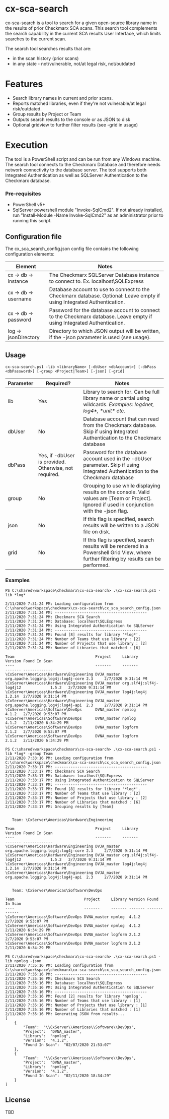 # cx-sca-search

cx-sca-search is a tool to search for a given open-source library name in the results of prior Checkmarx SCA scans. This search tool complements the search capability in the current SCA results User Interface, which limits searches to the current scan.

The search tool searches results that are:
  - in the scan history (prior scans)
  - in any state - not/vulnerable, not/at legal risk, not/outdated
 
# Features

  - Search library names in current and prior scans.
  - Reports matched libraries, even if they're not vulnerable/at legal risk/outdated.
  - Group results by Project or Team
  - Outputs search results to the console or as JSON to disk
  - Optional gridview to further filter results (see -grid in usage)

# Execution

The tool is a PowerShell script and can be run from any Windows machine.
The search tool connects to the Checkmarx Database and therefore needs network connectivity to the database server. The tool supports both Integrated Authentication as well as SQLServer Authentication to the Checkmarx database.

### Pre-requisites
- PowerShell v5+
- SqlServer powershell module "Invoke-SqlCmd2". If not already installed, run "Install-Module -Name Invoke-SqlCmd2" as an administrator prior to running this script.

## Configuration file

The cx_sca_search_config.json config file contains the following configuration elements:

| Element | Notes |
| ------ | ------ |
| cx -> db -> instance | The Checkmarx SQLServer Database instance to connect to. Ex. localhost\\SQLExpress |
| cx -> db -> username | Database account to use to connect to the Checkmarx database. Optional: Leave empty if using Integrated Authentication. |
| cx -> db -> password | Password for the database account to connect to the Checkmarx database. Leave empty if using Integrated Authentication. |
| log -> jsonDirectory | Directory to which JSON output will be written, if the -json parameter is used (see usage).  |

## Usage
```
cx-sca-search.ps1 -lib <libraryName> [-dbUser <dbAccount>] [-dbPass <dbPassword>] [-group <Project|Team>] [-json] [-grid] 
```

| Parameter | Required? | Notes |
| ------ | ------ | ------ |
| lib | Yes | Library to search for. Can be full library name or partial using wildcards. *Examples: log4net, log4\*, \*unit\* etc.* |
| dbUser | No | Database account that can read from the Checkmarx database. Skip if using Integrated Authentication to the Checkmarx database |
| dbPass | Yes, if -dbUser is provided. Otherwise, not required. | Password for the database account used in the -dbUser parameter. Skip if using Integrated Authentication to the Checkmarx database |
| group | No | Grouping to use while displaying results on the console. Valid values are [Team or Project]. Ignored if used in conjunction with the -json flag. |
| json | No | If this flag is specified, search results will be written to a JSON file on disk. |
| grid | No | If this flag is specified, search results will be rendered in a Powershell Grid View, where further filtering by results can be performed. |

### Examples

```
PS C:\shared\workspace\checkmarx\cx-sca-search> .\cx-sca-search.ps1 -lib *log*

2/11/2020 7:31:24 PM: Loading configuration from C:\shared\workspace\checkmarx\cx-sca-search\cx_sca_search_config.json
2/11/2020 7:31:24 PM: -----------------------------------------
2/11/2020 7:31:24 PM: Checkmarx SCA Search
2/11/2020 7:31:24 PM: Database: localhost\SQLExpress
2/11/2020 7:31:24 PM: Using Integrated Authentication to SQLServer
2/11/2020 7:31:24 PM: -----------------------------------------
2/11/2020 7:31:24 PM: Found [8] results for library '*log*'.
2/11/2020 7:31:24 PM: Number of Teams that use library : [2]
2/11/2020 7:31:24 PM: Number of Projects that use library : [2]
2/11/2020 7:31:24 PM: Number of Libraries that matched : [6]

Team                                    Project     Library                             Version Found In Scan
----                                    -------     -------                             ------- -------------
\CxServer\Americas\Hardware\Engineering DVJA_master org.apache.logging.log4j:log4j-core 2.3     2/7/2020 9:31:14 PM
\CxServer\Americas\Hardware\Engineering DVJA_master org.slf4j:slf4j-log4j12             1.5.2   2/7/2020 9:31:14 PM
\CxServer\Americas\Hardware\Engineering DVJA_master log4j:log4j                         1.2.14  2/7/2020 9:31:14 PM
\CxServer\Americas\Hardware\Engineering DVJA_master org.apache.logging.log4j:log4j-api  2.3     2/7/2020 9:31:14 PM
\CxServer\Americas\Software\DevOps      DVNA_master npmlog                              4.1.2   2/7/2020 9:53:07 PM
\CxServer\Americas\Software\DevOps      DVNA_master npmlog                              4.1.2   2/11/2020 6:34:29 PM
\CxServer\Americas\Software\DevOps      DVNA_master logform                             2.1.2   2/7/2020 9:53:07 PM
\CxServer\Americas\Software\DevOps      DVNA_master logform                             2.1.2   2/11/2020 6:34:29 PM
```

```
PS C:\shared\workspace\checkmarx\cx-sca-search> .\cx-sca-search.ps1 -lib *log* -group Team
2/11/2020 7:33:16 PM: Loading configuration from C:\shared\workspace\checkmarx\cx-sca-search\cx_sca_search_config.json
2/11/2020 7:33:17 PM: -----------------------------------------
2/11/2020 7:33:17 PM: Checkmarx SCA Search
2/11/2020 7:33:17 PM: Database: localhost\SQLExpress
2/11/2020 7:33:17 PM: Using Integrated Authentication to SQLServer
2/11/2020 7:33:17 PM: -----------------------------------------
2/11/2020 7:33:17 PM: Found [8] results for library '*log*'.
2/11/2020 7:33:17 PM: Number of Teams that use library : [2]
2/11/2020 7:33:17 PM: Number of Projects that use library : [2]
2/11/2020 7:33:17 PM: Number of Libraries that matched : [6]
2/11/2020 7:33:17 PM: Grouping results by [Team]


   Team: \CxServer\Americas\Hardware\Engineering

Team                                    Project     Library                             Version Found In Scan
----                                    -------     -------                             ------- -------------
\CxServer\Americas\Hardware\Engineering DVJA_master org.apache.logging.log4j:log4j-core 2.3     2/7/2020 9:31:14 PM
\CxServer\Americas\Hardware\Engineering DVJA_master org.slf4j:slf4j-log4j12             1.5.2   2/7/2020 9:31:14 PM
\CxServer\Americas\Hardware\Engineering DVJA_master log4j:log4j                         1.2.14  2/7/2020 9:31:14 PM
\CxServer\Americas\Hardware\Engineering DVJA_master org.apache.logging.log4j:log4j-api  2.3     2/7/2020 9:31:14 PM


   Team: \CxServer\Americas\Software\DevOps

Team                               Project     Library Version Found In Scan
----                               -------     ------- ------- -------------
\CxServer\Americas\Software\DevOps DVNA_master npmlog  4.1.2   2/7/2020 9:53:07 PM
\CxServer\Americas\Software\DevOps DVNA_master npmlog  4.1.2   2/11/2020 6:34:29 PM
\CxServer\Americas\Software\DevOps DVNA_master logform 2.1.2   2/7/2020 9:53:07 PM
\CxServer\Americas\Software\DevOps DVNA_master logform 2.1.2   2/11/2020 6:34:29 PM
```

```
PS C:\shared\workspace\checkmarx\cx-sca-search> .\cx-sca-search.ps1 -lib npmlog -json
2/11/2020 7:35:16 PM: Loading configuration from C:\shared\workspace\checkmarx\cx-sca-search\cx_sca_search_config.json
2/11/2020 7:35:16 PM: -----------------------------------------
2/11/2020 7:35:16 PM: Checkmarx SCA Search
2/11/2020 7:35:16 PM: Database: localhost\SQLExpress
2/11/2020 7:35:16 PM: Using Integrated Authentication to SQLServer
2/11/2020 7:35:16 PM: -----------------------------------------
2/11/2020 7:35:16 PM: Found [2] results for library 'npmlog'.
2/11/2020 7:35:16 PM: Number of Teams that use library : [1]
2/11/2020 7:35:16 PM: Number of Projects that use library : [1]
2/11/2020 7:35:16 PM: Number of Libraries that matched : [1]
2/11/2020 7:35:16 PM: Generating JSON from results...
[
    {
        "Team":  "\\CxServer\\Americas\\Software\\DevOps",
        "Project":  "DVNA_master",
        "Library":  "npmlog",
        "Version":  "4.1.2",
        "Found In Scan":  "02/07/2020 21:53:07"
    },
    {
        "Team":  "\\CxServer\\Americas\\Software\\DevOps",
        "Project":  "DVNA_master",
        "Library":  "npmlog",
        "Version":  "4.1.2",
        "Found In Scan":  "02/11/2020 18:34:29"
    }
]
```

License
----

TBD
